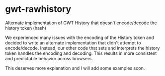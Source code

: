 gwt-rawhistory
==============

Alternate implementation of GWT History that doesn't encode/decode the history token (hash)

We experienced many issues with the encoding of the History token and decided to write an alternate implementation that didn't attempt to encode/decode. Instead, our other code that sets and interprets the history token handles the encoding and decoding. This results in more consistent and predictable behavior across browsers.

This deserves more explanation and I will add some examples soon.
